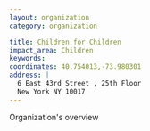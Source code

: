 ```yaml
---
layout: organization
category: organization

title: Children for Children
impact_area: Children
keywords: 
coordinates: 40.754013,-73.980301
address: |
  6 East 43rd Street , 25th Floor
  New York NY 10017
---
```

Organization's overview

